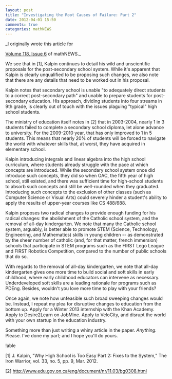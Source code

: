 ```yaml
---
layout: post
title: "Investigating the Root Causes of Failure: Part 2"
date: 2012-04-01 15:50
comments: true
categories: mathNEWS
---
```


_I originally wrote this article for
<!-- [Volume 118, Issue 6](http://mathnews.uwaterloo.ca/wordpress/?p=2696) -->
[Volume 118, Issue 6](http://mathnews.uwaterloo.ca/) of mathNEWS._

We see that in [1], Kalpin continues to detail his wild and unscientific
proposals for the post-secondary school system. While it's apparent that Kalpin
is clearly unqualified to be proposing such changes, we also note that there are
any details that need to be worked out in his proposal.

Kalpin notes that secondary school is unable "to adequately direct students to a
correct post-secondary path" and unable to prepare students for post-secondary
education. His approach, dividing students into four streams in 9th grade, is
clearly out of touch with the issues plaguing "typical" high school students.

The ministry of education itself notes in [2] that in 2003-2004, nearly 1 in 3
students failed to complete a secondary school diploma, let alone advance to
university. For the 2009-2010 year, that has only improved to 1 in 5 students.
This means that nearly 20% of students will be forced to navigate the world with
whatever skills that, at worst, they have acquired in elementary school.

Kalpin introducing integrals and linear algebra into the high school curriculum,
where students already struggle with the pace at which concepts are introduced.
While the secondary school system once did introduce such concepts, they did so
when OAC, the fifth year of high school, still existed, and there was sufficient
time for high-school students to absorb such concepts and still be well-rounded
when they graduated. Introducing such concepts to the exclusion of other classes
(such as Computer Science or Visual Arts) could severely hinder a student's
ability to apply the results of upper-year courses like CS 488/688.

Kalpin proposes two radical changes to provide enough funding for his radical
changes: the abolishment of the Catholic school system, and the removal of
all-day kindergarten. We note that many the Catholic school system, arguably, is
better able to promote STEM (Science, Technology, Engineering, and Mathematics)
skills in young children -- as demonstrated by the sheer number of catholic
(and, for that matter, french immersion) schools that participate in STEM
programs such as the FIRST Lego League and FIRST Robotics Competition, compared
to the number of public schools that do so.

With regards to the removal of all-day kindergarten, we note that all-day
kindergarten gives one more time to build social and soft skills in early
childhood, where early childhood educators can intervene as necessary.
Underdeveloped soft skills are a leading rationale for programs such as PDEng.
Besides, wouldn't you love more time to play with your friends?

Once again, we note how unfeasible such broad sweeping changes would be.
Instead, I repeat my plea for disruptive changes to education from the bottom
up. Apply for a Winter 2013 internship with the Khan Academy. Apply to
Desire2Learn on JobMine. Apply to VeloCity, and disrupt the world with your own
startup in the education industry.

Something more than just writing a whiny article in the paper. _Anything._
Please. I've done my part; and I hope you'll do yours.

!able

[1] J. Kalpin, "Why High School is Too Easy Part 2: Fixes to the System," The
Iron Warrior, vol. 33, no. 5, pp. 9, Mar. 2012.

[2] http://www.edu.gov.on.ca/eng/document/nr/11.03/bg0308.html
